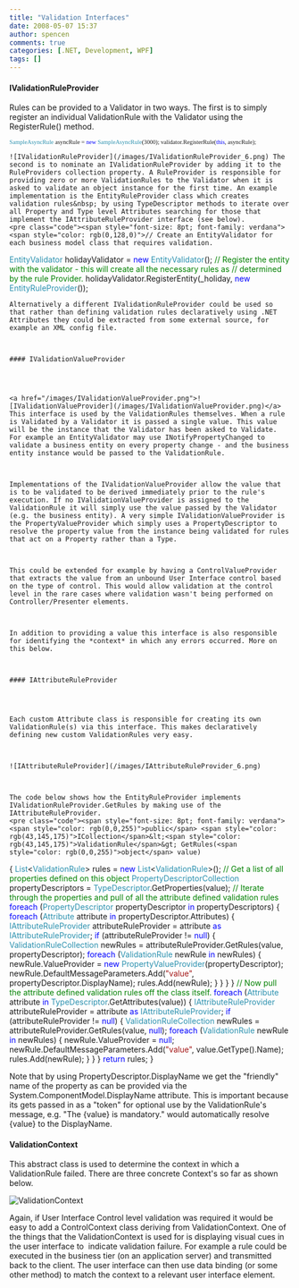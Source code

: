 ```yaml
---
title: "Validation Interfaces"
date: 2008-05-07 15:37
author: spencen
comments: true
categories: [.NET, Development, WPF]
tags: []
---
```


#### IValidationRuleProvider

 

Rules can be provided to a Validator in two ways. The first is to simply register an individual ValidationRule with the Validator using the RegisterRule() method. 


<span style="font-size: 8pt; font-family: verdana"><span style="color: rgb(43,145,175)">SampleAsyncRule</span> asyncRule = <span style="color: rgb(0,0,255)">new</span> <span style="color: rgb(43,145,175)">SampleAsyncRule</span>(3000);
validator.RegisterRule(<span style="color: rgb(0,0,255)">this</span>, asyncRule);</span></pre><a href="http://11011.net/software/vspaste"><a href="http://11011.net/software/vspaste"></a>

    
    ![IValidationRuleProvider](/images/IValidationRuleProvider_6.png) The second is to nominate an IValidationRuleProvider by adding it to the RuleProviders collection property. A RuleProvider is responsible for providing zero or more ValidationRules to the Validator when it is asked to validate an object instance for the first time. An example implementation is the EntityRuleProvider class which creates validation rules&nbsp; by using TypeDescriptor methods to iterate over all Property and Type level Attributes searching for those that implement the IAttributeRuleProvider interface (see below). 
    <pre class="code"><span style="font-size: 8pt; font-family: verdana"><span style="color: rgb(0,128,0)">// Create an EntityValidator for each business model class that requires validation.
</span><span style="color: rgb(43,145,175)">EntityValidator</span> holidayValidator = <span style="color: rgb(0,0,255)">new</span> <span style="color: rgb(43,145,175)">EntityValidator</span>();
<span style="color: rgb(0,128,0)">// Register the entity with the validator - this will create all the necessary rules as
</span><span style="color: rgb(0,128,0)">// determined by the rule Provider.
</span>holidayValidator.RegisterEntity(_holiday, <span style="color: rgb(0,0,255)">new</span> <span style="color: rgb(43,145,175)">EntityRuleProvider</span>());</span></pre><a href="http://11011.net/software/vspaste"></a>

    
    Alternatively a different IValidationRuleProvider could be used so that rather than defining validation rules declaratively using .NET Attributes they could be extracted from some external source, for example an XML config file.
    

    
    #### IValidationValueProvider
    
    

    
    <a href="/images/IValidationValueProvider.png">![IValidationValueProvider](/images/IValidationValueProvider.png)</a> This interface is used by the ValidationRules themselves. When a rule is Validated by a Validator it is passed a single value. This value will be the instance that the Validator has been asked to Validate. For example an EntityValidator may use INotifyPropertyChanged to validate a business entity on every property change - and the business entity instance would be passed to the ValidationRule. 
    

    
    Implementations of the IValidationValueProvider allow the value that is to be validated to be derived immediately prior to the rule's execution. If no IValidationValueProvider is assigned to the ValidationRule it will simply use the value passed by the Validator (e.g. the business entity). A very simple IValidationValueProvider is the PropertyValueProvider which simply uses a PropertyDescriptor to resolve the property value from the instance being validated for rules that act on a Property rather than a Type.
    

    
    This could be extended for example by having a ControlValueProvider that extracts the value from an unbound User Interface control based on the type of control. This would allow validation at the control level in the rare cases where validation wasn't being performed on Controller/Presenter elements.
    

    
    In addition to providing a value this interface is also responsible for identifying the *context* in which any errors occurred. More on this below.
    

    
    #### IAttributeRuleProvider
    
    

    
    Each custom Attribute class is responsible for creating its own ValidationRule(s) via this interface. This makes declaratively defining new custom ValidationRules very easy.
    

    
    ![IAttributeRuleProvider](/images/IAttributeRuleProvider_6.png) 
    

    
    The code below shows how the EntityRuleProvider implements IValidationRuleProvider.GetRules by making use of the IAttributeRuleProvider.
    <pre class="code"><span style="font-size: 8pt; font-family: verdana"><span style="color: rgb(0,0,255)">public</span> <span style="color: rgb(43,145,175)">ICollection</span>&lt;<span style="color: rgb(43,145,175)">ValidationRule</span>&gt; GetRules(<span style="color: rgb(0,0,255)">object</span> value)
{
<span style="color: rgb(43,145,175)">List</span>&lt;<span style="color: rgb(43,145,175)">ValidationRule</span>&gt; rules = <span style="color: rgb(0,0,255)">new</span> <span style="color: rgb(43,145,175)">List</span>&lt;<span style="color: rgb(43,145,175)">ValidationRule</span>&gt;();
<span style="color: rgb(0,128,0)">// Get a list of all properties defined on this object
</span>    <span style="color: rgb(43,145,175)">PropertyDescriptorCollection</span> propertyDescriptors = <span style="color: rgb(43,145,175)">TypeDescriptor</span>.GetProperties(value);
<span style="color: rgb(0,128,0)">// Iterate through the properties and pull of all the attribute defined validation rules
</span>    <span style="color: rgb(0,0,255)">foreach</span> (<span style="color: rgb(43,145,175)">PropertyDescriptor</span> propertyDescriptor <span style="color: rgb(0,0,255)">in</span> propertyDescriptors)
{
<span style="color: rgb(0,0,255)">foreach</span> (<span style="color: rgb(43,145,175)">Attribute</span> attribute <span style="color: rgb(0,0,255)">in</span> propertyDescriptor.Attributes)
{
<span style="color: rgb(43,145,175)">IAttributeRuleProvider</span> attributeRuleProvider = attribute <span style="color: rgb(0,0,255)">as</span> <span style="color: rgb(43,145,175)">IAttributeRuleProvider</span>;
<span style="color: rgb(0,0,255)">if</span> (attributeRuleProvider != <span style="color: rgb(0,0,255)">null</span>)
{
<span style="color: rgb(43,145,175)">ValidationRuleCollection</span> newRules = attributeRuleProvider.GetRules(value, propertyDescriptor);
<span style="color: rgb(0,0,255)">foreach</span> (<span style="color: rgb(43,145,175)">ValidationRule</span> newRule <span style="color: rgb(0,0,255)">in</span> newRules)
{
newRule.ValueProvider = <span style="color: rgb(0,0,255)">new</span> <span style="color: rgb(43,145,175)">PropertyValueProvider</span>(propertyDescriptor);
newRule.DefaultMessageParameters.Add(<span style="color: rgb(163,21,21)">"value"</span>, propertyDescriptor.DisplayName);
rules.Add(newRule);
}
}
}
}
<span style="color: rgb(0,128,0)">// Now pull the attribute defined validation rules off the class itself.
</span>    <span style="color: rgb(0,0,255)">foreach</span> (<span style="color: rgb(43,145,175)">Attribute</span> attribute <span style="color: rgb(0,0,255)">in</span> <span style="color: rgb(43,145,175)">TypeDescriptor</span>.GetAttributes(value))
{
<span style="color: rgb(43,145,175)">IAttributeRuleProvider</span> attributeRuleProvider = attribute <span style="color: rgb(0,0,255)">as</span> <span style="color: rgb(43,145,175)">IAttributeRuleProvider</span>;
<span style="color: rgb(0,0,255)">if</span> (attributeRuleProvider != <span style="color: rgb(0,0,255)">null</span>)
{
<span style="color: rgb(43,145,175)">ValidationRuleCollection</span> newRules = attributeRuleProvider.GetRules(value, <span style="color: rgb(0,0,255)">null</span>);
<span style="color: rgb(0,0,255)">foreach</span> (<span style="color: rgb(43,145,175)">ValidationRule</span> newRule <span style="color: rgb(0,0,255)">in</span> newRules)
{
newRule.ValueProvider = <span style="color: rgb(0,0,255)">null</span>;
newRule.DefaultMessageParameters.Add(<span style="color: rgb(163,21,21)">"value"</span>, value.GetType().Name);
rules.Add(newRule);
}
}
}
<span style="color: rgb(0,0,255)">return</span> rules;
}</span>
<a href="http://11011.net/software/vspaste"></a>










Note that by using PropertyDescriptor.DisplayName we get the "friendly" name of the property as can be provided via the System.ComponentModel.DisplayName attribute. This is important because its gets passed in as a "token" for optional use by the ValidationRule's message, e.g. "The {value} is mandatory." would automatically resolve {value} to the DisplayName.



#### ValidationContext




This abstract class is used to determine the context in which a ValidationRule failed. There are three concrete Context's so far as shown below.



![ValidationContext](/images/ValidationContext_3.png) 



Again, if User Interface Control level validation was required it would be easy to add a ControlContext class deriving from ValidationContext. One of the things that the ValidationContext is used for is displaying visual cues in the user interface to&nbsp; indicate validation failure. For example a rule could be executed in the business tier (on an application server) and transmitted back to the client. The user interface can then use data binding (or some other method) to match the context to a relevant user interface element.


